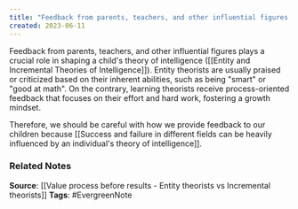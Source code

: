 ```yaml
---
title: "Feedback from parents, teachers, and other influential figures plays a crucial role in shaping a child's theory of intelligence"
created: 2023-06-11
---
```


Feedback from parents, teachers, and other influential figures plays a crucial role in shaping a child's theory of intelligence ([[Entity and Incremental Theories of Intelligence]]). Entity theorists are usually praised or criticized based on their inherent abilities, such as being "smart" or "good at math". On the contrary, learning theorists receive process-oriented feedback that focuses on their effort and hard work, fostering a growth mindset.

Therefore, we should be careful with how we provide feedback to our children because [[Success and failure in different fields can be heavily influenced by an individual's theory of intelligence]].

### Related Notes
**Source**: [[Value process before results - Entity theorists vs Incremental theorists]]
**Tags**: #EvergreenNote
